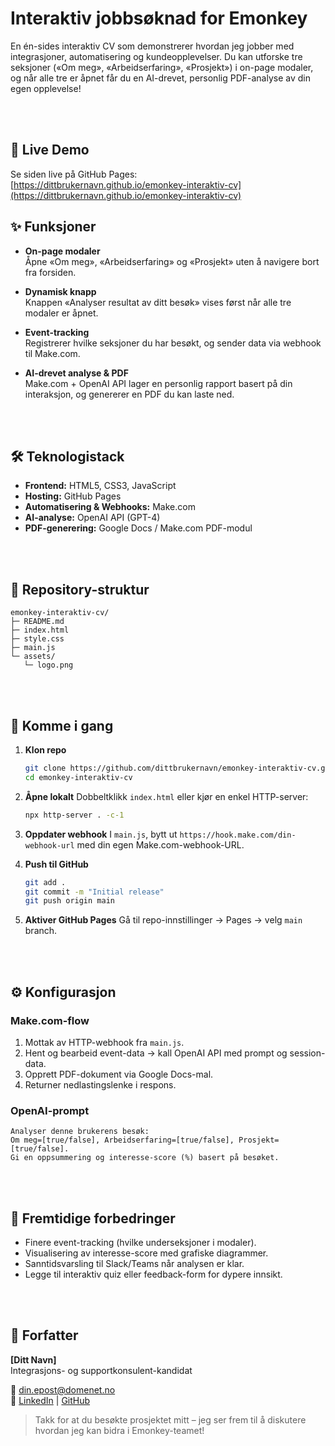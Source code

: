 # Interaktiv jobbsøknad for Emonkey

En én-sides interaktiv CV som demonstrerer hvordan jeg jobber med integrasjoner, automatisering og kundeopplevelser. Du kan utforske tre seksjoner («Om meg», «Arbeidserfaring», «Prosjekt») i on-page modaler, og når alle tre er åpnet får du en AI-drevet, personlig PDF-analyse av din egen opplevelse!

<br><br>

## 🔗 Live Demo

Se siden live på GitHub Pages:\
[https://dittbrukernavn.github.io/emonkey-interaktiv-cv](https://dittbrukernavn.github.io/emonkey-interaktiv-cv)



## ✨ Funksjoner

- **On-page modaler**\
  Åpne «Om meg», «Arbeidserfaring» og «Prosjekt» uten å navigere bort fra forsiden.

- **Dynamisk knapp**\
  Knappen «Analyser resultat av ditt besøk» vises først når alle tre modaler er åpnet.

- **Event-tracking**\
  Registrerer hvilke seksjoner du har besøkt, og sender data via webhook til Make.com.

- **AI-drevet analyse & PDF**\
  Make.com + OpenAI API lager en personlig rapport basert på din interaksjon, og genererer en PDF du kan laste ned.

<br><br>

## 🛠 Teknologistack

- **Frontend:** HTML5, CSS3, JavaScript
- **Hosting:** GitHub Pages
- **Automatisering & Webhooks:** Make.com
- **AI-analyse:** OpenAI API (GPT-4)
- **PDF-generering:** Google Docs / Make.com PDF-modul

<br><br>

## 📁 Repository-struktur

```
emonkey-interaktiv-cv/
├─ README.md
├─ index.html
├─ style.css
├─ main.js
└─ assets/
   └─ logo.png
```

<br><br>

## 🚀 Komme i gang

1. **Klon repo**

   ```bash
   git clone https://github.com/dittbrukernavn/emonkey-interaktiv-cv.git
   cd emonkey-interaktiv-cv
   ```

2. **Åpne lokalt** Dobbeltklikk `index.html` eller kjør en enkel HTTP-server:

   ```bash
   npx http-server . -c-1
   ```

3. **Oppdater webhook** I `main.js`, bytt ut `https://hook.make.com/din-webhook-url` med din egen Make.com-webhook-URL.

4. **Push til GitHub**

   ```bash
   git add .
   git commit -m "Initial release"
   git push origin main
   ```

5. **Aktiver GitHub Pages** Gå til repo-innstillinger → Pages → velg `main` branch.

<br><br>

## ⚙️ Konfigurasjon

### Make.com-flow

1. Mottak av HTTP-webhook fra `main.js`.
2. Hent og bearbeid event-data → kall OpenAI API med prompt og session-data.
3. Opprett PDF-dokument via Google Docs-mal.
4. Returner nedlastingslenke i respons.

### OpenAI-prompt

```text
Analyser denne brukerens besøk:
Om meg=[true/false], Arbeidserfaring=[true/false], Prosjekt=[true/false].
Gi en oppsummering og interesse-score (%) basert på besøket.
```

<br><br>

## 🚧 Fremtidige forbedringer

- Finere event-tracking (hvilke underseksjoner i modaler).
- Visualisering av interesse-score med grafiske diagrammer.
- Sanntidsvarsling til Slack/Teams når analysen er klar.
- Legge til interaktiv quiz eller feedback-form for dypere innsikt.

<br><br>

## 📝 Forfatter

**[Ditt Navn]**\
Integrasjons- og supportkonsulent-kandidat

📧 [din.epost@domenet.no](mailto\:din.epost@domenet.no)\
🔗 [LinkedIn](https://www.linkedin.com/in/dittnavn) | [GitHub](https://github.com/dittbrukernavn)

> Takk for at du besøkte prosjektet mitt – jeg ser frem til å diskutere hvordan jeg kan bidra i Emonkey-teamet!

